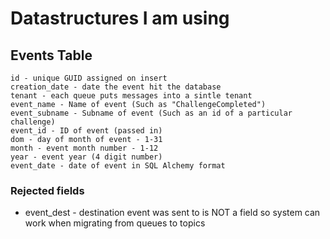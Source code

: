 # Datastructures I am using

## Events Table

```
id - unique GUID assigned on insert
creation_date - date the event hit the database
tenant - each queue puts messages into a sintle tenant
event_name - Name of event (Such as "ChallengeCompleted")
event_subname - Subname of event (Such as an id of a particular challenge)
event_id - ID of event (passed in)
dom - day of month of event - 1-31
month - event month number - 1-12
year - event year (4 digit number)
event_date - date of event in SQL Alchemy format
```

### Rejected fields
 - event_dest - destination event was sent to is NOT a field so system can work when migrating from queues to topics

